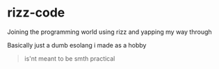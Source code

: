 # rizz-code
Joining the programming world using rizz and yapping my way through


Basically just a dumb esolang i made as a hobby

> is'nt meant to be smth practical
